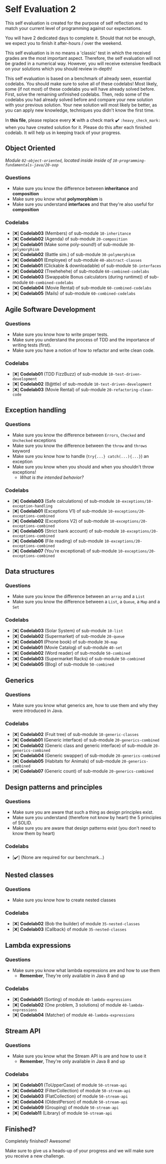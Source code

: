 # Self Evaluation 2

This self evaluation is created for the purpose of self reflection and to match your current level 
of programming against our expectations. 

You will have 2 dedicated days to complete it. 
Should that not be enough, we expect you to finish it after-hours / over the weekend.

This self evaluation is in no means a 'classic' test in which the received grades are the most important aspect.
Therefore, the self evaluation will not be graded in a numerical way. However, you will receive extensive feedback 
on your solutions which you should review in-depth!

This self evaluation is based on a benchmark of already seen, essential codelabs. You should make sure to solve all of these codelabs! 
Most likely, some (if not most) of these codelabs you will have already solved before. First, solve the remaining unfinished codelabs. 
Then, redo some of the codelabs you had already solved before and compare your new solution with your previous solution. 
Your new solution will most likely be better, as you can apply new knowledge, techniques you didn't know the first time.

In **this file**, please replace every :x: with a check mark :heavy_check_mark: `:heavy_check_mark:` when you have created solution for it.
Please do this after each finished codelab. It will help us in keeping track of your progress.

## Object Oriented

*Module `02-object-oriented`, located inside inside of `10-programming-fundamentals-java/20-oop`*

### Questions
- Make sure you know the difference between **inheritance** and **composition**
- Make sure you know what **polymorphism** is
- Make sure you understand **interfaces** and that they're also useful for **composition**

### Codelabs

- [:x:] **Codelab03** (Members) of sub-module `10-inheritance`
- [:x:] **Codelab02** (Agenda) of sub-module `20-composition`
- [:x:] **Codelab01** (Make some poly-sound!) of sub-module `30-polymorphism`
- [:x:] **Codelab02** (Battle sim.) of sub-module `30-polymorphism`
- [:x:] **Codelab01** (Employee) of sub-module `40-abstract-classes`
- [:x:] **Codelab01** (Clickable & downloadable) of sub-module `50-interfaces`
- [:x:] **Codelab02** (Treehehehe) of sub-module `60-combined-codelabs`
- [:x:] **Codelab03** (Swappable Bonus calculators (during runtime)) of sub-module `60-combined-codelabs`
- [:x:] **Codelab04** (Movie Rental) of sub-module `60-combined-codelabs`
- [:x:] **Codelab05** (Mails) of sub-module `60-combined-codelabs`

## Agile Software Development

### Questions
- Make sure you know how to write proper tests.
- Make sure you understand the process of TDD and the importance of writing tests (first).
- Make sure you have a notion of how to refactor and write clean code.
    
### Codelabs
- [:x:] **Codelab01** (TDD FizzBuzz) of sub-module `10-test-driven-development`
- [:x:] **Codelab02** (B@ttle) of sub-module `10-test-driven-development`
- [:x:] **Codelab03** (Movie Rental) of sub-module `20-refactoring-clean-code`

## Exception handling

### Questions
- Make sure you know the difference between `Errors`, `Checked` and `Unchecked` exceptions
- Make sure you know the difference between the `throw` and `throws` keyword
- Make sure you know how to handle (`try{...} catch(...){...}`) an exception
- Make sure you know when you should and when you shouldn't throw exceptions!
    - *What is the intended behavior?*
    
### Codelabs
- [:x:] **Codelab03** (Safe calculations) of sub-module `10-exceptions/10-exception-handling`
- [:x:] **Codelab01** (Exceptions V1) of sub-module `10-exceptions/20-exceptions-combined`
- [:x:] **Codelab02** (Exceptions V2) of sub-module `10-exceptions/20-exceptions-combined`
- [:x:] **Codelab05** (Strict bank account) of sub-module `10-exceptions/20-exceptions-combined`
- [:x:] **Codelab06** (File reading) of sub-module `10-exceptions/20-exceptions-combined`
- [:x:] **Codelab07** (You're exceptional) of sub-module `10-exceptions/20-exceptions-combined`

## Data structures

### Questions
- Make sure you know the difference between an `array` and a `List`
- Make sure you know the difference between a `List`, a `Queue`, a `Map` and a `Set`

### Codelabs
- [:x:] **Codelab03** (Solar System) of sub-module `10-list`
- [:x:] **Codelab02** (Supermarket) of sub-module `20-queue`
- [:x:] **Codelab01** (Phone book) of sub-module `30-map`
- [:x:] **Codelab01** (Movie Catalog) of sub-module `40-set`
- [:x:] **Codelab02** (Word reader) of sub-module `50-combined`
- [:x:] **Codelab03** (Supermarket Racks) of sub-module `50-combined`
- [:x:] **Codelab05** (Blog) of sub-module `50-combined`

## Generics

### Questions
- Make sure you know what generics are, how to use them and why they were introduced in Java.

### Codelabs

- [:x:] **Codelab02** (Fruit tree) of sub-module `10-generic-classes`
- [:x:] **Codelab01** (Generic interface) of sub-module `20-generics-combined`
- [:x:] **Codelab02** (Generic class and generic interface) of sub-module `20-generics-combined`
- [:x:] **Codelab04** (Generic swapper) of sub-module `20-generics-combined`
- [:x:] **Codelab05** (Habitats for Animals) of sub-module `20-generics-combined`
- [:x:] **Codelab07** (Generic count) of sub-module `20-generics-combined`

## Design patterns and principles

### Questions
- Make sure you are aware that such a thing as design principles exist.
- Make sure you understand (therefore not know by heart) the 5 principles of SOLID.
- Make sure you are aware that design patterns exist (you don't need to know them by heart)

### Codelabs

- [:heavy_check_mark:] (None are required for our benchmark...)

## Nested classes

### Questions
- Make sure you know how to create nested classes

### Codelabs
- [:x:] **Codelab02** (Bob the builder) of module `35-nested-classes` 
- [:x:] **Codelab03** (Callback) of module `35-nested-classes` 

## Lambda expressions

### Questions
- Make sure you know what lambda expressions are and how to use them
    - **Remember**, They're only available in Java 8 and up

### Codelabs
- [:x:] **Codelab01** (Sorting) of module `40-lambda-expressions` 
- [:x:] **Codelab02** (One problem, 3 solutions) of module `40-lambda-expressions` 
- [:x:] **Codelab04** (Matcher) of module `40-lambda-expressions` 

## Stream API

### Questions
- Make sure you know what the Stream API is are and how to use it
    - **Remember**, They're only available in Java 8 and up
    
### Codelabs
- [:x:] **Codelab01** (ToUpperCase) of module `50-stream-api` 
- [:x:] **Codelab02** (FilterCollection) of module `50-stream-api` 
- [:x:] **Codelab03** (FlatCollection) of module `50-stream-api` 
- [:x:] **Codelab04** (OldestPerson) of module `50-stream-api` 
- [:x:] **Codelab09** (Grouping) of module `50-stream-api` 
- [:x:] **Codelab11** (Library) of module `50-stream-api`

## Finished?

Completely finished? Awesome!

Make sure to give us a heads-up of your progress and we will make sure you receive a new challenge.